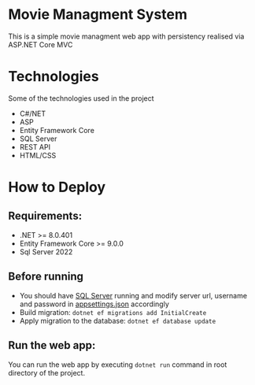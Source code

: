 # Movie Managment System
This is a simple movie managment web app with persistency realised via ASP.NET Core MVC

# Technologies
Some of the technologies used in the project
- C#/NET
- ASP
- Entity Framework Core
- SQL Server
- REST API
- HTML/CSS

# How to Deploy
## Requirements:
- .NET >= 8.0.401
- Entity Framework Core >= 9.0.0
- Sql Server 2022

## Before running
- You should have [SQL Server](https://www.microsoft.com/en-us/sql-server/sql-server-downloads) running and modify server url, username and password in [appsettings.json](appsettings.json) accordingly
- Build migration: `dotnet ef migrations add InitialCreate`
- Apply migration to the database: `dotnet ef database update`

## Run the web app:
You can run the web app by executing `dotnet run` command in root directory of the project.
